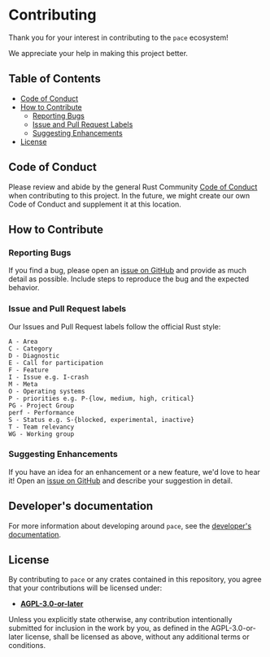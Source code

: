 # Contributing

Thank you for your interest in contributing to the `pace` ecosystem!

We appreciate your help in making this project better.

## Table of Contents

- [Code of Conduct](#code-of-conduct)
- [How to Contribute](#how-to-contribute)
  - [Reporting Bugs](#reporting-bugs)
  - [Issue and Pull Request Labels](#issue-and-pull-request-labels)
  - [Suggesting Enhancements](#suggesting-enhancements)
- [License](#license)

## Code of Conduct

Please review and abide by the general Rust Community
[Code of Conduct](https://www.rust-lang.org/policies/code-of-conduct) when
contributing to this project. In the future, we might create our own Code of
Conduct and supplement it at this location.

## How to Contribute

### Reporting Bugs

If you find a bug, please open an
[issue on GitHub](https://github.com/pace-rs/pace/issues/new/choose) and
provide as much detail as possible. Include steps to reproduce the bug and the
expected behavior.

### Issue and Pull Request labels

Our Issues and Pull Request labels follow the official Rust style:

```text
A - Area
C - Category
D - Diagnostic
E - Call for participation
F - Feature
I - Issue e.g. I-crash
M - Meta
O - Operating systems
P - priorities e.g. P-{low, medium, high, critical}
PG - Project Group
perf - Performance
S - Status e.g. S-{blocked, experimental, inactive}
T - Team relevancy
WG - Working group
```

### Suggesting Enhancements

If you have an idea for an enhancement or a new feature, we'd love to hear it!
Open an [issue on GitHub](https://github.com/pace-rs/pace/issues/new/choose)
and describe your suggestion in detail.

## Developer's documentation

For more information about developing around `pace`, see the
[developer's documentation](https://pace.cli.rs/dev-docs/).

## License

By contributing to `pace` or any crates contained in this repository, you
agree that your contributions will be licensed under:

- [**AGPL-3.0-or-later**](<https://raw.githubusercontent.com/pace-rs/pace/main/LICENSE>)

Unless you explicitly state otherwise, any contribution intentionally submitted
for inclusion in the work by you, as defined in the AGPL-3.0-or-later license, shall be licensed as above, without any additional terms or conditions.
